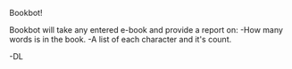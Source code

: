Bookbot!

Bookbot will take any entered e-book and provide a report on:
-How many words is in the book.
-A list of each character and it's count.

-DL

